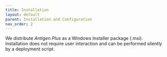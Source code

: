 ```yaml
---
title: Installation
layout: default
parent: Installation and Configuration
nav_order: 2
---
```


We distribute _Antigen Plus_ as a Windows Installer package (.msi). Installation
does not require user interaction and can be performed silently by a deployment
script.
